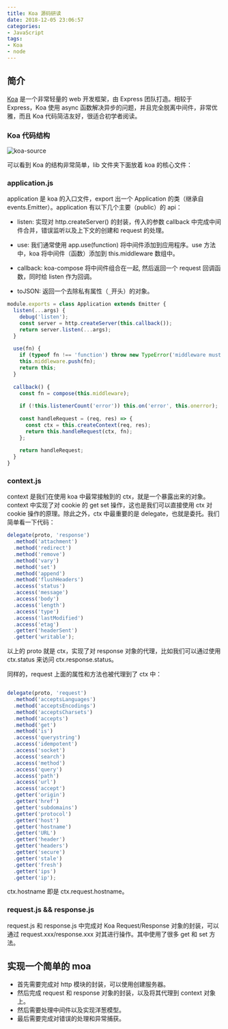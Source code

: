 ```yaml
---
title: Koa 源码研读
date: 2018-12-05 23:06:57
categories: 
- JavaScript
tags:
- Koa
- node
---
```


## 简介

[Koa](https://koajs.com/) 是一个非常轻量的 web 开发框架，由 Express 团队打造。相较于 Express，Koa 使用 async 函数解决异步的问题，并且完全脱离中间件，非常优雅，而且 Koa 代码简洁友好，很适合初学者阅读。


### Koa 代码结构

<img src="/assets/img/koa-source.png" alt="koa-source" style="max-width: 300px;display: block;">

<!--more-->

可以看到 Koa 的结构非常简单，lib 文件夹下面放着 koa 的核心文件：


### application.js

application 是 koa 的入口文件，export 出一个 Application 的类（继承自 events.Emitter）。application 有以下几个主要（public）的 api：

- listen: 实现对 http.createServer() 的封装，传入的参数 callback 中完成中间件合并，错误监听以及上下文的创建和 request 的处理。

- use: 我们通常使用 app.use(function) 将中间件添加到应用程序。use 方法中，koa 将中间件（函数）添加到 this.middleware 数组中。

- callback: koa-compose 将中间件组合在一起, 然后返回一个 request 回调函数，同时给 listen 作为回调。

- toJSON: 返回一个去除私有属性（`_`开头）的对象。


```javascript
module.exports = class Application extends Emitter {
  listen(...args) {
    debug('listen');
    const server = http.createServer(this.callback());
    return server.listen(...args);
  }
  
  use(fn) {
    if (typeof fn !== 'function') throw new TypeError('middleware must be a function!');
    this.middleware.push(fn);
    return this;
  }
  
  callback() {
    const fn = compose(this.middleware);
    
    if (!this.listenerCount('error')) this.on('error', this.onerror);
    
    const handleRequest = (req, res) => {
      const ctx = this.createContext(req, res);
      return this.handleRequest(ctx, fn);
    };
  
    return handleRequest;
  }
}
```

### context.js

context 是我们在使用 koa 中最常接触到的 ctx，就是一个暴露出来的对象。context 中实现了对 cookie 的 get set 操作，这也是我们可以直接使用 ctx 对 cookie 操作的原理。除此之外，ctx 中最重要的是 delegate，也就是委托。我们简单看一下代码：

```javascript
delegate(proto, 'response')
  .method('attachment')
  .method('redirect')
  .method('remove')
  .method('vary')
  .method('set')
  .method('append')
  .method('flushHeaders')
  .access('status')
  .access('message')
  .access('body')
  .access('length')
  .access('type')
  .access('lastModified')
  .access('etag')
  .getter('headerSent')
  .getter('writable');
```

以上的 proto 就是 ctx，实现了对 response 对象的代理，比如我们可以通过使用 ctx.status 来访问 ctx.response.status。

同样的，request 上面的属性和方法也被代理到了 ctx 中：

```javascript

delegate(proto, 'request')
  .method('acceptsLanguages')
  .method('acceptsEncodings')
  .method('acceptsCharsets')
  .method('accepts')
  .method('get')
  .method('is')
  .access('querystring')
  .access('idempotent')
  .access('socket')
  .access('search')
  .access('method')
  .access('query')
  .access('path')
  .access('url')
  .access('accept')
  .getter('origin')
  .getter('href')
  .getter('subdomains')
  .getter('protocol')
  .getter('host')
  .getter('hostname')
  .getter('URL')
  .getter('header')
  .getter('headers')
  .getter('secure')
  .getter('stale')
  .getter('fresh')
  .getter('ips')
  .getter('ip');
```

ctx.hostname 即是 ctx.request.hostname。


### request.js && response.js

request.js 和 response.js 中完成对 Koa Request/Response 对象的封装，可以通过 request.xxx/response.xxx 对其进行操作。其中使用了很多 get 和 set 方法。



## 实现一个简单的 moa

- 首先需要完成对 http 模块的封装，可以使用创建服务器。
- 然后完成 request 和 response 对象的封装，以及将其代理到 context 对象上。
- 然后需要处理中间件以及实现洋葱模型。
- 最后需要完成对错误的处理和异常捕获。
































